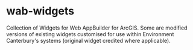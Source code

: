 # wab-widgets
Collection of Widgets for Web AppBuilder for ArcGIS.  Some are modified versions of existing widgets customised for use within Environment Canterbury's systems (original widget credited where applicable).
